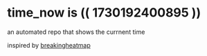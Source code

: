 # time_now is (( 1730192400895 ))

an automated repo that shows the currnent time

inspired by [breakingheatmap](https://github.com/breakingheatmap/breakingheatmap)